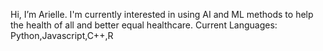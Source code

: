  Hi, I’m Arielle. I'm currently interested in using AI and ML methods to help the health of all and better equal healthcare.
 Current Languages: Python,Javascript,C++,R


<!---
ari-sen/ari-sen is a ✨ special ✨ repository because its `README.md` (this file) appears on your GitHub profile.
You can click the Preview link to take a look at your changes.
--->
